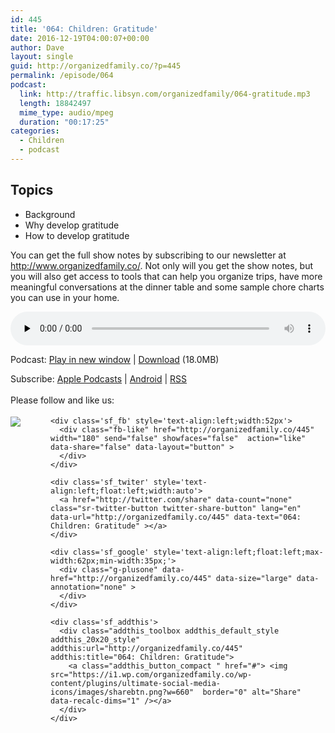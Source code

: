 ```yaml
---
id: 445
title: '064: Children: Gratitude'
date: 2016-12-19T04:00:07+00:00
author: Dave
layout: single
guid: http://organizedfamily.co/?p=445
permalink: /episode/064
podcast:
  link: http://traffic.libsyn.com/organizedfamily/064-gratitude.mp3
  length: 18842497
  mime_type: audio/mpeg
  duration: "00:17:25"
categories:
  - Children
  - podcast
---
```

## Topics

  * Background
  * Why develop gratitude
  * How to develop gratitude

You can get the full show notes by subscribing to our newsletter at <http://www.organizedfamily.co/>. Not only will you get the show notes, but you will also get access to tools that can help you organize trips, have more meaningful conversations at the dinner table and some sample chore charts you can use in your home.

<div class="powerpress_player" id="powerpress_player_5385">
  <audio class="wp-audio-shortcode" id="audio-445-65" preload="none" style="width: 100%;" controls="controls"><source type="audio/mpeg" src="http://traffic.libsyn.com/organizedfamily/064-gratitude.mp3?_=65" /><a href="http://traffic.libsyn.com/organizedfamily/064-gratitude.mp3">http://traffic.libsyn.com/organizedfamily/064-gratitude.mp3</a></audio>
</div>

<p class="powerpress_links powerpress_links_mp3">
  Podcast: <a href="http://traffic.libsyn.com/organizedfamily/064-gratitude.mp3" class="powerpress_link_pinw" target="_blank" title="Play in new window" onclick="return powerpress_pinw('http://organizedfamily.co/?powerpress_pinw=445-podcast');" rel="nofollow">Play in new window</a> | <a href="http://traffic.libsyn.com/organizedfamily/064-gratitude.mp3" class="powerpress_link_d" title="Download" rel="nofollow" download="064-gratitude.mp3">Download</a> (18.0MB)
</p>

<p class="powerpress_links powerpress_subscribe_links">
  Subscribe: <a href="https://itunes.apple.com/us/podcast/organized-family/id1047979605?mt=2&ls=1#episodeGuid=http%3A%2F%2Forganizedfamily.co%2F%3Fp%3D445" class="powerpress_link_subscribe powerpress_link_subscribe_itunes" title="Subscribe on Apple Podcasts" rel="nofollow">Apple Podcasts</a> | <a href="http://subscribeonandroid.com/organizedfamily.co/feed/podcast" class="powerpress_link_subscribe powerpress_link_subscribe_android" title="Subscribe on Android" rel="nofollow">Android</a> | <a href="http://organizedfamily.co/feed/podcast" class="powerpress_link_subscribe powerpress_link_subscribe_rss" title="Subscribe via RSS" rel="nofollow">RSS</a>
</p>

<div class='sfsi_Sicons' style='width: 100%; display: inline-block; vertical-align: middle; text-align:left'>
  <div style='margin:0px 8px 0px 0px; line-height: 24px'>
    <span>Please follow and like us:</span>
  </div>
  
  <div class='sfsi_socialwpr'>
    <div class='sf_subscrbe' style='text-align:left;float:left;width:64px'>
      <a href="http://www.specificfeeds.com/widget/emailsubscribe/MTc5ODgx/OA==/" target="_blank"><img src="https://i2.wp.com/organizedfamily.co/wp-content/plugins/ultimate-social-media-icons/images/follow_subscribe.png?w=660" data-recalc-dims="1" /></a>
    </div>
    
    <div class='sf_fb' style='text-align:left;width:52px'>
      <div class="fb-like" href="http://organizedfamily.co/445" width="180" send="false" showfaces="false"  action="like" data-share="false" data-layout="button" >
      </div>
    </div>
    
    <div class='sf_twiter' style='text-align:left;float:left;width:auto'>
      <a href="http://twitter.com/share" data-count="none" class="sr-twitter-button twitter-share-button" lang="en" data-url="http://organizedfamily.co/445" data-text="064: Children: Gratitude" ></a>
    </div>
    
    <div class='sf_google' style='text-align:left;float:left;max-width:62px;min-width:35px;'>
      <div class="g-plusone" data-href="http://organizedfamily.co/445" data-size="large" data-annotation="none" >
      </div>
    </div>
    
    <div class='sf_addthis'>
      <div class="addthis_toolbox addthis_default_style addthis_20x20_style" addthis:url="http://organizedfamily.co/445" addthis:title="064: Children: Gratitude">
        <a class="addthis_button_compact " href="#"> <img src="https://i1.wp.com/organizedfamily.co/wp-content/plugins/ultimate-social-media-icons/images/sharebtn.png?w=660"  border="0" alt="Share" data-recalc-dims="1" /></a>
      </div>
    </div>
  </div>
</div>